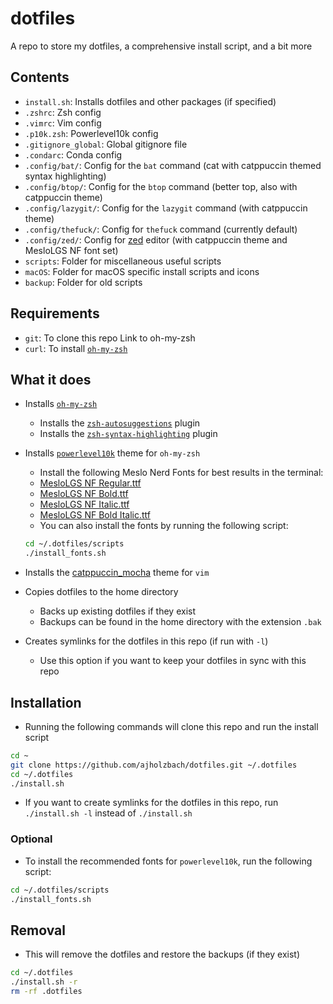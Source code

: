 # dotfiles
A repo to store my dotfiles, a comprehensive install script, and a bit more

## Contents
- `install.sh`: Installs dotfiles and other packages (if specified)
- `.zshrc`: Zsh config
- `.vimrc`: Vim config
- `.p10k.zsh`: Powerlevel10k config
- `.gitignore_global`: Global gitignore file
- `.condarc`: Conda config
- `.config/bat/`: Config for the `bat` command (cat with catppuccin themed syntax highlighting)
- `.config/btop/`: Config for the `btop` command (better top, also with catppuccin theme)
- `.config/lazygit/`: Config for the `lazygit` command (with catppuccin theme)
- `.config/thefuck/`: Config for `thefuck` command (currently default)
- `.config/zed/`: Config for [zed](https://zed.dev/) editor (with catppuccin theme and MesloLGS NF font set)
- `scripts`: Folder for miscellaneous useful scripts
- `macOS`: Folder for macOS specific install scripts and icons
- `backup`: Folder for old scripts

## Requirements
- `git`: To clone this repo
Link to oh-my-zsh
- `curl`: To install [`oh-my-zsh`](https://ohmyz.sh/)

## What it does
- Installs [`oh-my-zsh`](https://ohmyz.sh/)
    - Installs the [`zsh-autosuggestions`](https://github.com/zsh-users/zsh-autosuggestions) plugin
    - Installs the [`zsh-syntax-highlighting`](https://github.com/zsh-users/zsh-syntax-highlighting) plugin

- Installs [`powerlevel10k`](https://github.com/romkatv/powerlevel10k) theme for `oh-my-zsh`
    - Install the following Meslo Nerd Fonts for best results in the terminal:
    - [MesloLGS NF Regular.ttf](
       https://github.com/romkatv/powerlevel10k-media/raw/master/MesloLGS%20NF%20Regular.ttf)
    - [MesloLGS NF Bold.ttf](
       https://github.com/romkatv/powerlevel10k-media/raw/master/MesloLGS%20NF%20Bold.ttf)
    - [MesloLGS NF Italic.ttf](
       https://github.com/romkatv/powerlevel10k-media/raw/master/MesloLGS%20NF%20Italic.ttf)
    - [MesloLGS NF Bold Italic.ttf](
       https://github.com/romkatv/powerlevel10k-media/raw/master/MesloLGS%20NF%20Bold%20Italic.ttf)
    - You can also install the fonts by running the following script:
    ```bash
    cd ~/.dotfiles/scripts
    ./install_fonts.sh
    ```

- Installs the [catppuccin_mocha](https://github.com/catppuccin/vim) theme for `vim`

- Copies dotfiles to the home directory
    - Backs up existing dotfiles if they exist
    - Backups can be found in the home directory with the extension `.bak`

- Creates symlinks for the dotfiles in this repo (if run with `-l`)
    - Use this option if you want to keep your dotfiles in sync with this repo

## Installation
- Running the following commands will clone this repo and run the install script
```bash
cd ~
git clone https://github.com/ajholzbach/dotfiles.git ~/.dotfiles
cd ~/.dotfiles
./install.sh
```
- If you want to create symlinks for the dotfiles in this repo, run `./install.sh -l` instead of `./install.sh`

### Optional
- To install the recommended fonts for `powerlevel10k`, run the following script:
```bash
cd ~/.dotfiles/scripts
./install_fonts.sh
```

## Removal
- This will remove the dotfiles and restore the backups (if they exist)
```bash
cd ~/.dotfiles
./install.sh -r
rm -rf .dotfiles
```
